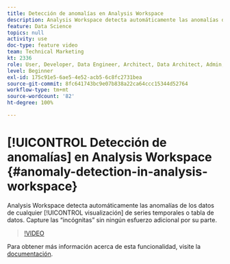 ```yaml
---
title: Detección de anomalías en Analysis Workspace
description: Analysis Workspace detecta automáticamente las anomalías de los datos de cualquier visualización de series temporales o tabla de datos. Capture las “incógnitas” sin ningún esfuerzo adicional por su parte.
feature: Data Science
topics: null
activity: use
doc-type: feature video
team: Technical Marketing
kt: 2336
role: User, Developer, Data Engineer, Architect, Data Architect, Admin, Leader
level: Beginner
exl-id: 175c91e5-6ae5-4e52-acb5-6c8fc2731bea
source-git-commit: 8fc641743bc9e07b838a22ca64ccc15344d52764
workflow-type: tm+mt
source-wordcount: '82'
ht-degree: 100%

---
```


# [!UICONTROL Detección de anomalías] en Analysis Workspace {#anomaly-detection-in-analysis-workspace}

Analysis Workspace detecta automáticamente las anomalías de los datos de cualquier [!UICONTROL visualización] de series temporales o tabla de datos. Capture las “incógnitas” sin ningún esfuerzo adicional por su parte.

>[!VIDEO](https://video.tv.adobe.com/v/25444/?quality=12&learn=on)

Para obtener más información acerca de esta funcionalidad, visite la [documentación](https://experienceleague.adobe.com/docs/analytics/analyze/analysis-workspace/virtual-analyst/anomaly-detection/anomaly-detection.html?lang=es).
